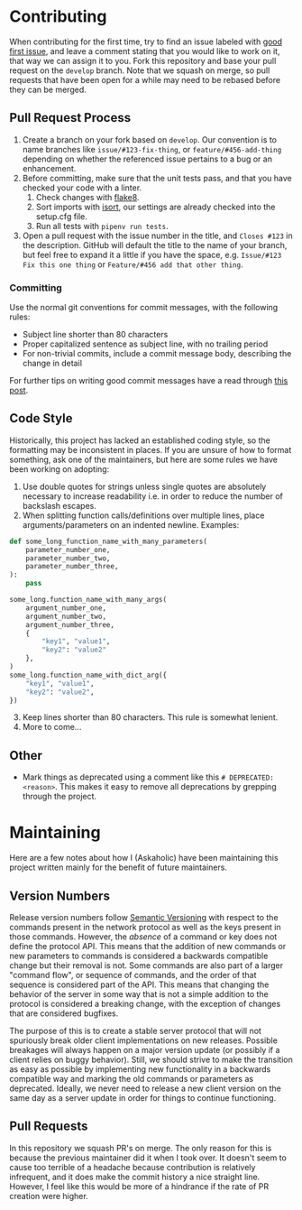 # Contributing

When contributing for the first time, try to find an issue labeled with
[good first issue](https://github.com/FAForever/server/issues?q=is%3Aissue+is%3Aopen+label%3A%22good+first+issue%22),
and leave a comment stating that you would like to work on
it, that way we can assign it to you. Fork this repository and base your pull
request on the `develop` branch. Note that we squash on merge, so pull requests
that have been open for a while may need to be rebased before they can be merged.

## Pull Request Process

1.  Create a branch on your fork based on `develop`. Our convention is to name
branches like `issue/#123-fix-thing`, or `feature/#456-add-thing` depending on
whether the referenced issue pertains to a bug or an enhancement.
2.  Before committing, make sure that the unit tests pass, and that you have
checked your code with a linter.
    1. Check changes with [flake8](https://pypi.org/project/flake8/).
    2. Sort imports with [isort](https://pypi.org/project/isort/), our settings
    are already checked into the setup.cfg file.
    3. Run all tests with `pipenv run tests`.
3.  Open a pull request with the issue number in the title, and `Closes #123` in
the description. GitHub will default the title to the name of your branch, but
feel free to expand it a little if you have the space, e.g. `Issue/#123 Fix this
one thing` or `Feature/#456 add that other thing`.

### Committing

Use the normal git conventions for commit messages, with the following rules:
-   Subject line shorter than 80 characters
-   Proper capitalized sentence as subject line, with no trailing period
-   For non-trivial commits, include a commit message body, describing the
change in detail

For further tips on writing good commit messages have a read through
[this post](https://chris.beams.io/posts/git-commit/#seven-rules).

## Code Style

Historically, this project has lacked an established coding style, so the
formatting may be inconsistent in places. If you are unsure of how to format
something, ask one of the maintainers, but here are some rules we have been
working on adopting:

1.  Use double quotes for strings unless single quotes are absolutely necessary
to increase readability i.e. in order to reduce the number of backslash escapes.
2.  When splitting function calls/definitions over multiple lines, place
arguments/parameters on an indented newline. Examples:

```python
def some_long_function_name_with_many_parameters(
    parameter_number_one,
    parameter_number_two,
    parameter_number_three,
):
    pass

some_long.function_name_with_many_args(
    argument_number_one,
    argument_number_two,
    argument_number_three,
    {
        "key1", "value1",
        "key2": "value2"
    },
)
some_long.function_name_with_dict_arg({
    "key1", "value1",
    "key2": "value2",
})
```

3.  Keep lines shorter than 80 characters. This rule is somewhat lenient.
4.  More to come...

## Other
-   Mark things as deprecated using a comment like this `# DEPRECATED: <reason>`.
This makes it easy to remove all deprecations by grepping through the project.

# Maintaining

Here are a few notes about how I (Askaholic) have been maintaining this project
written mainly for the benefit of future maintainers.

## Version Numbers

Release version numbers follow [Semantic Versioning](https://semver.org/) with
respect to the commands present in the network protocol as well as the keys
present in those commands. However, the *absence* of a command or key does not
define the protocol API. This means that the addition of new commands or new
parameters to commands is considered a backwards compatible change but their
removal is not. Some commands are also part of a larger "command flow", or
sequence of commands, and the order of that sequence is considered part of the
API. This means that changing the behavior of the server in some way that is not
a simple addition to the protocol is considered a breaking change, with the
exception of changes that are considered bugfixes.

The purpose of this is to create a stable server protocol that will not
spuriously break older client implementations on new releases. Possible
breakages will always happen on a major version update (or possibly if a client
relies on buggy behavior). Still, we should strive to make the transition as
easy as possible by implementing new functionality in a backwards compatible
way and marking the old commands or parameters as deprecated. Ideally, we never
need to release a new client version on the same day as a server update in order
for things to continue functioning.

## Pull Requests

In this repository we squash PR's on merge. The only reason for this is because
the previous maintainer did it when I took over. It doesn't seem to cause too
terrible of a headache because contribution is relatively infrequent, and it
does make the commit history a nice straight line. However, I feel like this
would be more of a hindrance if the rate of PR creation were higher.
